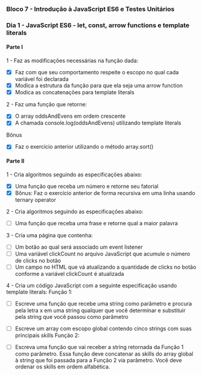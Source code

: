 ### Bloco 7 - Introdução à JavaScript ES6 e Testes Unitários
### Dia 1 - JavaScript ES6 - let, const, arrow functions e template literals

#### Parte I

1 - Faz as modificações necessárias na função dada:
- [x] Faz com que seu comportamento respeite o escopo no qual cada variável foi declarada
- [x] Modica a estrutura da função para que ela seja uma arrow function
- [x] Modica as concatenações para template literals

2 - Faz uma função que retorne:
- [x] O array oddsAndEvens em ordem crescente
- [x] A chamada console.log(oddsAndEvens) utilizando template literals

Bônus
- [x] Faz o exercício anterior utilizando o método array.sort()

#### Parte II

1 - Cria algoritmos seguindo as especificações abaixo:
- [x] Uma função que receba um número e retorne seu fatorial
- [x] Bônus: Faz o exercício anterior de forma recursiva em uma linha usando ternary operator

2 - Cria algoritmos seguindo as especificações abaixo:
- [ ] Uma função que receba uma frase e retorne qual a maior palavra

3 - Cria uma página que contenha:
- [ ] Um botão ao qual será associado um event listener
- [ ] Uma variável clickCount no arquivo JavaScript que acumule o número de clicks no botão
- [ ] Um campo no HTML que vá atualizando a quantidade de clicks no botão conforme a variável clickCount é atualizada

4 - Cria um código JavaScript com a seguinte especificação usando template literals:
Função 1: 
- [ ] Escreve uma função que recebe uma string como parâmetro e procura pela letra x em uma string qualquer que você determinar e substituir pela string que você passou como parâmetro
- [ ] Escreve um array com escopo global contendo cinco strings com suas principais skills
Função 2: 
- [ ] Escreva uma função que vai receber a string retornada da Função 1 como parâmetro. Essa função deve concatenar as skills do array global à string que foi passada para a Função 2 via parâmetro. Você deve ordenar os skills em ordem alfabética.
          